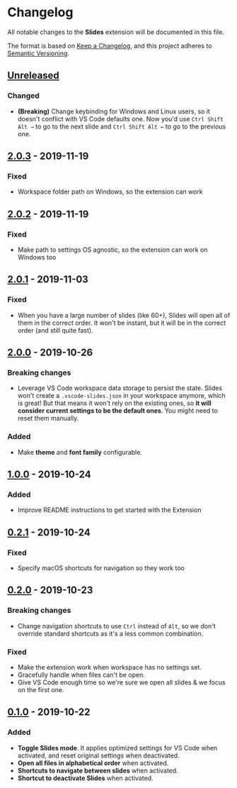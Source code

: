 # Changelog

All notable changes to the **Slides** extension will be documented in this file.

The format is based on [Keep a Changelog](https://keepachangelog.com/en/1.0.0/),
and this project adheres to [Semantic Versioning](https://semver.org/spec/v2.0.0.html).

## [Unreleased]

### Changed

- **(Breaking)** Change keybinding for Windows and Linux users, so it doesn't conflict with VS Code defaults one. Now you'd use `Ctrl Shift Alt →` to go to the next slide and `Ctrl Shift Alt ←` to go to the previous one.

## [2.0.3] - 2019-11-19

### Fixed

- Workspace folder path on Windows, so the extension can work

## [2.0.2] - 2019-11-19

### Fixed

- Make path to settings OS agnostic, so the extension can work on Windows too

## [2.0.1] - 2019-11-03

### Fixed

- When you have a large number of slides (like 60+), Slides will open all of them in the correct order. It won't be instant, but it will be in the correct order (and still quite fast).

## [2.0.0] - 2019-10-26

### Breaking changes

- Leverage VS Code workspace data storage to persist the state. Slides won't create a `.vscode-slides.json` in your workspace anymore, which is great! But that means it won't rely on the existing ones, so **it will consider current settings to be the default ones**. You might need to reset them manually.

### Added

- Make **theme** and **font family** configurable.

## [1.0.0] - 2019-10-24

### Added

- Improve README instructions to get started with the Extension

## [0.2.1] - 2019-10-24

### Fixed

- Specify macOS shortcuts for navigation so they work too

## [0.2.0] - 2019-10-23

### Breaking changes

- Change navigation shortcuts to use `Ctrl` instead of `Alt`, so we don't override standard shortcuts as it's a less common combination.

### Fixed

- Make the extension work when workspace has no settings set.
- Gracefully handle when files can't be open.
- Give VS Code enough time so we're sure we open all slides & we focus on the first one.

## [0.1.0] - 2019-10-22

### Added

- **Toggle Slides mode**. It applies optimized settings for VS Code when activated, and reset original settings when deactivated.
- **Open all files in alphabetical order** when activated.
- **Shortcuts to navigate between slides** when activated.
- **Shortcut to deactivate Slides** when activated.

[unreleased]: https://github.com/nicoespeon/vscode-slides/compare/2.0.3...HEAD
[2.0.3]: https://github.com/nicoespeon/vscode-slides/compare/2.0.2...2.0.3
[2.0.2]: https://github.com/nicoespeon/vscode-slides/compare/2.0.1...2.0.2
[2.0.1]: https://github.com/nicoespeon/vscode-slides/compare/2.0.0...2.0.1
[2.0.0]: https://github.com/nicoespeon/vscode-slides/compare/1.0.0...2.0.0
[1.0.0]: https://github.com/nicoespeon/vscode-slides/compare/0.2.1...1.0.0
[0.2.1]: https://github.com/nicoespeon/vscode-slides/compare/0.2.0...0.2.1
[0.2.0]: https://github.com/nicoespeon/vscode-slides/compare/0.1.0...0.2.0
[0.1.0]: https://github.com/nicoespeon/vscode-slides/compare/8fdc599d586b5ad4614d038d232c840eeebe2412...0.1.0
